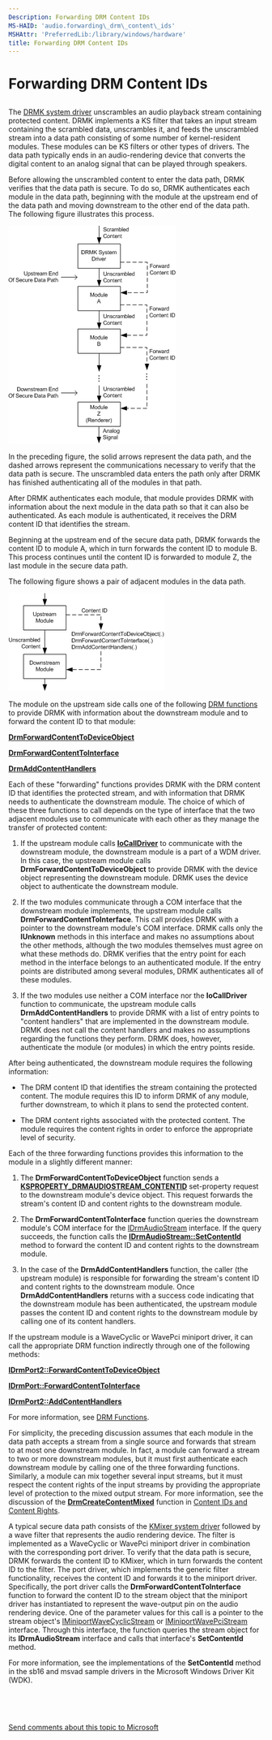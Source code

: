```yaml
---
Description: Forwarding DRM Content IDs
MS-HAID: 'audio.forwarding\_drm\_content\_ids'
MSHAttr: 'PreferredLib:/library/windows/hardware'
title: Forwarding DRM Content IDs
---
```


# Forwarding DRM Content IDs


## <span id="forwarding_drm_content_ids"></span><span id="FORWARDING_DRM_CONTENT_IDS"></span>


The [DRMK system driver](kernel-mode-wdm-audio-components.md#drmk-system-driver) unscrambles an audio playback stream containing protected content. DRMK implements a KS filter that takes an input stream containing the scrambled data, unscrambles it, and feeds the unscrambled stream into a data path consisting of some number of kernel-resident modules. These modules can be KS filters or other types of drivers. The data path typically ends in an audio-rendering device that converts the digital content to an analog signal that can be played through speakers.

Before allowing the unscrambled content to enter the data path, DRMK verifies that the data path is secure. To do so, DRMK authenticates each module in the data path, beginning with the module at the upstream end of the data path and moving downstream to the other end of the data path. The following figure illustrates this process.

![diagram illustrating a secure data path](images/securepath.png)

In the preceding figure, the solid arrows represent the data path, and the dashed arrows represent the communications necessary to verify that the data path is secure. The unscrambled data enters the path only after DRMK has finished authenticating all of the modules in that path.

After DRMK authenticates each module, that module provides DRMK with information about the next module in the data path so that it can also be authenticated. As each module is authenticated, it receives the DRM content ID that identifies the stream.

Beginning at the upstream end of the secure data path, DRMK forwards the content ID to module A, which in turn forwards the content ID to module B. This process continues until the content ID is forwarded to module Z, the last module in the secure data path.

The following figure shows a pair of adjacent modules in the data path.

![diagram illustrating forwarding a content id](images/forwardid.png)

The module on the upstream side calls one of the following [DRM functions](audio.drm_functions) to provide DRMK with information about the downstream module and to forward the content ID to that module:

[**DrmForwardContentToDeviceObject**](audio.drmforwardcontenttodeviceobject)

[**DrmForwardContentToInterface**](audio.drmforwardcontenttointerface)

[**DrmAddContentHandlers**](audio.drmaddcontenthandlers)

Each of these "forwarding" functions provides DRMK with the DRM content ID that identifies the protected stream, and with information that DRMK needs to authenticate the downstream module. The choice of which of these three functions to call depends on the type of interface that the two adjacent modules use to communicate with each other as they manage the transfer of protected content:

1.  If the upstream module calls [**IoCallDriver**](kernel.iocalldriver) to communicate with the downstream module, the downstream module is a part of a WDM driver. In this case, the upstream module calls **DrmForwardContentToDeviceObject** to provide DRMK with the device object representing the downstream module. DRMK uses the device object to authenticate the downstream module.

2.  If the two modules communicate through a COM interface that the downstream module implements, the upstream module calls **DrmForwardContentToInterface**. This call provides DRMK with a pointer to the downstream module's COM interface. DRMK calls only the **IUnknown** methods in this interface and makes no assumptions about the other methods, although the two modules themselves must agree on what these methods do. DRMK verifies that the entry point for each method in the interface belongs to an authenticated module. If the entry points are distributed among several modules, DRMK authenticates all of these modules.

3.  If the two modules use neither a COM interface nor the **IoCallDriver** function to communicate, the upstream module calls **DrmAddContentHandlers** to provide DRMK with a list of entry points to "content handlers" that are implemented in the downstream module. DRMK does not call the content handlers and makes no assumptions regarding the functions they perform. DRMK does, however, authenticate the module (or modules) in which the entry points reside.

After being authenticated, the downstream module requires the following information:

-   The DRM content ID that identifies the stream containing the protected content. The module requires this ID to inform DRMK of any module, further downstream, to which it plans to send the protected content.

-   The DRM content rights associated with the protected content. The module requires the content rights in order to enforce the appropriate level of security.

Each of the three forwarding functions provides this information to the module in a slightly different manner:

1.  The **DrmForwardContentToDeviceObject** function sends a [**KSPROPERTY\_DRMAUDIOSTREAM\_CONTENTID**](audio.ksproperty_drmaudiostream_contentid) set-property request to the downstream module's device object. This request forwards the stream's content ID and content rights to the downstream module.

2.  The **DrmForwardContentToInterface** function queries the downstream module's COM interface for the [IDrmAudioStream](audio.idrmaudiostream) interface. If the query succeeds, the function calls the [**IDrmAudioStream::SetContentId**](audio.idrmaudiostream_setcontentid) method to forward the content ID and content rights to the downstream module.

3.  In the case of the **DrmAddContentHandlers** function, the caller (the upstream module) is responsible for forwarding the stream's content ID and content rights to the downstream module. Once **DrmAddContentHandlers** returns with a success code indicating that the downstream module has been authenticated, the upstream module passes the content ID and content rights to the downstream module by calling one of its content handlers.

If the upstream module is a WaveCyclic or WavePci miniport driver, it can call the appropriate DRM function indirectly through one of the following methods:

[**IDrmPort2::ForwardContentToDeviceObject**](audio.idrmport2_forwardcontenttodeviceobject)

[**IDrmPort::ForwardContentToInterface**](audio.idrmport_forwardcontenttointerface)

[**IDrmPort2::AddContentHandlers**](audio.idrmport2_addcontenthandlers)

For more information, see [DRM Functions](audio.drm_functions).

For simplicity, the preceding discussion assumes that each module in the data path accepts a stream from a single source and forwards that stream to at most one downstream module. In fact, a module can forward a stream to two or more downstream modules, but it must first authenticate each downstream module by calling one of the three forwarding functions. Similarly, a module can mix together several input streams, but it must respect the content rights of the input streams by providing the appropriate level of protection to the mixed output stream. For more information, see the discussion of the [**DrmCreateContentMixed**](audio.drmcreatecontentmixed) function in [Content IDs and Content Rights](content-ids-and-content-rights.md).

A typical secure data path consists of the [KMixer system driver](kernel-mode-wdm-audio-components.md#kmixer-system-driver) followed by a wave filter that represents the audio rendering device. The filter is implemented as a WaveCyclic or WavePci miniport driver in combination with the corresponding port driver. To verify that the data path is secure, DRMK forwards the content ID to KMixer, which in turn forwards the content ID to the filter. The port driver, which implements the generic filter functionality, receives the content ID and forwards it to the miniport driver. Specifically, the port driver calls the **DrmForwardContentToInterface** function to forward the content ID to the stream object that the miniport driver has instantiated to represent the wave-output pin on the audio rendering device. One of the parameter values for this call is a pointer to the stream object's [IMiniportWaveCyclicStream](audio.iminiportwavecyclicstream) or [IMiniportWavePciStream](audio.iminiportwavepcistream) interface. Through this interface, the function queries the stream object for its **IDrmAudioStream** interface and calls that interface's **SetContentId** method.

For more information, see the implementations of the **SetContentId** method in the sb16 and msvad sample drivers in the Microsoft Windows Driver Kit (WDK).

 

 

[Send comments about this topic to Microsoft](mailto:wsddocfb@microsoft.com?subject=Documentation%20feedback%20[audio\audio]:%20Forwarding%20DRM%20Content%20IDs%20%20RELEASE:%20%287/14/2016%29&body=%0A%0APRIVACY%20STATEMENT%0A%0AWe%20use%20your%20feedback%20to%20improve%20the%20documentation.%20We%20don't%20use%20your%20email%20address%20for%20any%20other%20purpose,%20and%20we'll%20remove%20your%20email%20address%20from%20our%20system%20after%20the%20issue%20that%20you're%20reporting%20is%20fixed.%20While%20we're%20working%20to%20fix%20this%20issue,%20we%20might%20send%20you%20an%20email%20message%20to%20ask%20for%20more%20info.%20Later,%20we%20might%20also%20send%20you%20an%20email%20message%20to%20let%20you%20know%20that%20we've%20addressed%20your%20feedback.%0A%0AFor%20more%20info%20about%20Microsoft's%20privacy%20policy,%20see%20http://privacy.microsoft.com/en-us/default.aspx. "Send comments about this topic to Microsoft")



